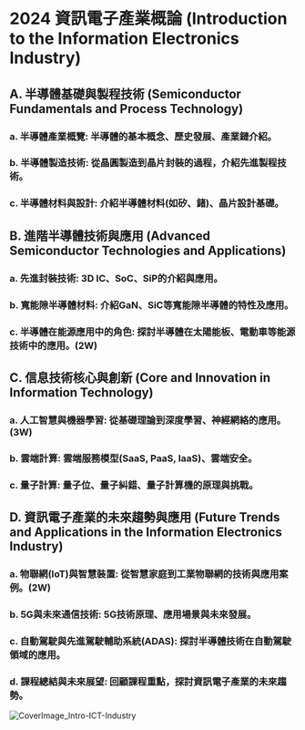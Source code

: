 # 2024 資訊電子產業概論 (Introduction to the Information Electronics Industry)

## A. 半導體基礎與製程技術 (Semiconductor Fundamentals and Process Technology)

### **a. 半導體產業概覽:** 半導體的基本概念、歷史發展、產業鏈介紹。

### **b. 半導體製造技術:** 從晶圓製造到晶片封裝的過程，介紹先進製程技術。

### **c. 半導體材料與設計:** 介紹半導體材料(如矽、鍺)、晶片設計基礎。

## B. 進階半導體技術與應用 (Advanced Semiconductor Technologies and Applications)

### **a. 先進封裝技術:** 3D IC、SoC、SiP的介紹與應用。

### **b. 寬能隙半導體材料:** 介紹GaN、SiC等寬能隙半導體的特性及應用。

### **c. 半導體在能源應用中的角色:** 探討半導體在太陽能板、電動車等能源技術中的應用。(2W)

## C. 信息技術核心與創新 (Core and Innovation in Information Technology)

### **a. 人工智慧與機器學習:** 從基礎理論到深度學習、神經網絡的應用。(3W)

### **b. 雲端計算:** 雲端服務模型(SaaS, PaaS, IaaS)、雲端安全。

### **c. 量子計算:** 量子位、量子糾錯、量子計算機的原理與挑戰。

## D. 資訊電子產業的未來趨勢與應用 (Future Trends and Applications in the Information Electronics Industry)

### **a. 物聯網(IoT)與智慧裝置:** 從智慧家庭到工業物聯網的技術與應用案例。(2W)

### **b. 5G與未來通信技術:** 5G技術原理、應用場景與未來發展。

### **c. 自動駕駛與先進駕駛輔助系統(ADAS):** 探討半導體技術在自動駕駛領域的應用。

### **d. 課程總結與未來展望:** 回顧課程重點，探討資訊電子產業的未來趨勢。

![CoverImage_Intro-ICT-Industry](https://github.com/Grace-TA/ITEE2024/assets/89304181/b6bbd113-526e-4795-8786-4016c99d56c5)
